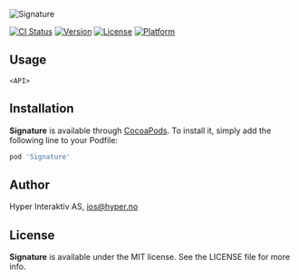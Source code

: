 ![Signature](https://raw.githubusercontent.com/hyperoslo/Signature/master/Assets/cover.png)

[![CI Status](http://img.shields.io/travis/hyperoslo/Signature.svg?style=flat)](https://travis-ci.org/hyperoslo/Signature)
[![Version](https://img.shields.io/cocoapods/v/Signature.svg?style=flat)](http://cocoadocs.org/docsets/Signature)
[![License](https://img.shields.io/cocoapods/l/Signature.svg?style=flat)](http://cocoadocs.org/docsets/Signature)
[![Platform](https://img.shields.io/cocoapods/p/Signature.svg?style=flat)](http://cocoadocs.org/docsets/Signature)

## Usage

```objc
<API>
```

## Installation

**Signature** is available through [CocoaPods](http://cocoapods.org). To install
it, simply add the following line to your Podfile:

```ruby
pod 'Signature'
```

## Author

Hyper Interaktiv AS, ios@hyper.no

## License

**Signature** is available under the MIT license. See the LICENSE file for more info.
